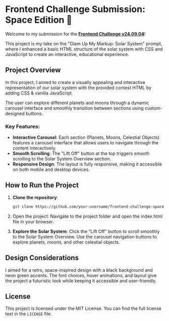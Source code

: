 # Frontend Challenge Submission: Space Edition 🌌

Welcome to my submission for the [**Frontend Challenge v24.09.04**](https://dev.to/challenges/frontend-2024-09-04)!

This project is my take on the "Glam Up My Markup: Solar System" prompt, where I enhanced a basic HTML structure of the solar system with CSS and JavaScript to create an interactive, educational experience.

## Project Overview

In this project, I aimed to create a visually appealing and interactive representation of our solar system with the provided contest HTML by adding CSS & vanilla JavaScript.

The user can explore different planets and moons through a dynamic carousel interface and smoothly transition between sections using custom-designed buttons.

### Key Features:

- **Interactive Carousel**: Each section (Planets, Moons, Celestial Objects) features a carousel interface that allows users to navigate through the content interactively.
- **Smooth Scrolling**: The "Lift Off" button at the top triggers smooth scrolling to the Solar System Overview section.
- **Responsive Design**: The layout is fully responsive, making it accessible on both mobile and desktop devices.

## How to Run the Project

1. **Clone the repository**:
   ```bash
   git clone https://github.com/your-username/frontend-challenge-space-edition.git
   ```

2. Open the project: Navigate to the project folder and open the index.html file in your browser.

3. **Explore the Solar System**:
Click the "Lift Off" button to scroll smoothly to the Solar System Overview.
Use the carousel navigation buttons to explore planets, moons, and other celestial objects.

## Design Considerations

I aimed for a retro, space-inspired design with a black background and neon green accents. The font choices, hover animations, and layout give the project a futuristic look while keeping it accessible and user-friendly.

## License

This project is licensed under the MIT License. You can find the full license text in the `LICENSE` file.

